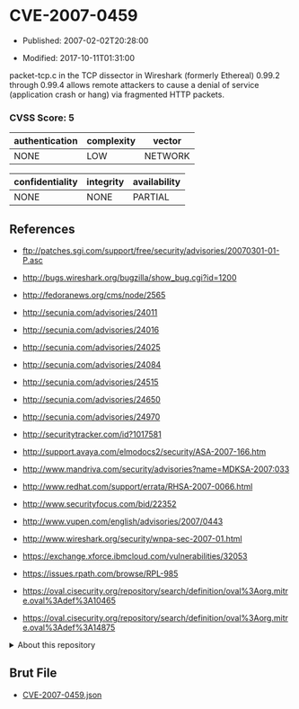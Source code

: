 # CVE-2007-0459

- Published: 2007-02-02T20:28:00

- Modified: 2017-10-11T01:31:00

packet-tcp.c in the TCP dissector in Wireshark (formerly Ethereal) 0.99.2 through 0.99.4 allows remote attackers to cause a denial of service (application crash or hang) via fragmented HTTP packets.

### CVSS Score: **5**

| authentication | complexity | vector |
| --- | --- | --- |
| NONE | LOW | NETWORK |

| confidentiality | integrity | availability |
| --- | --- | --- |
| NONE | NONE | PARTIAL |

## References

* ftp://patches.sgi.com/support/free/security/advisories/20070301-01-P.asc

* http://bugs.wireshark.org/bugzilla/show_bug.cgi?id=1200

* http://fedoranews.org/cms/node/2565

* http://secunia.com/advisories/24011

* http://secunia.com/advisories/24016

* http://secunia.com/advisories/24025

* http://secunia.com/advisories/24084

* http://secunia.com/advisories/24515

* http://secunia.com/advisories/24650

* http://secunia.com/advisories/24970

* http://securitytracker.com/id?1017581

* http://support.avaya.com/elmodocs2/security/ASA-2007-166.htm

* http://www.mandriva.com/security/advisories?name=MDKSA-2007:033

* http://www.redhat.com/support/errata/RHSA-2007-0066.html

* http://www.securityfocus.com/bid/22352

* http://www.vupen.com/english/advisories/2007/0443

* http://www.wireshark.org/security/wnpa-sec-2007-01.html

* https://exchange.xforce.ibmcloud.com/vulnerabilities/32053

* https://issues.rpath.com/browse/RPL-985

* https://oval.cisecurity.org/repository/search/definition/oval%3Aorg.mitre.oval%3Adef%3A10465

* https://oval.cisecurity.org/repository/search/definition/oval%3Aorg.mitre.oval%3Adef%3A14875

<details>
<summary>About this repository</summary> 

  This repository is part of the project [Live Hack CVE](https://github.com/Live-Hack-CVE). Main website can be found [www.live-hack.org](https://www.live-hack.org) 
  
  Made by [Sn0wAlice](https://github.com/Sn0wAlice) for the people that care about security and need to have a feed of the latest CVEs. Hope you enjoy it, don't forget to star the repo and follow me on [Twitter](https://twitter.com/Sn0wAlice) and [Github](https://github.com/Sn0wAlice). And that is my [personnal website](https://www.alice-snow.me/)

  - [Home Page](https://github.com/Live-Hack-CVE)
  - [Framework](https://github.com/Live-Hack-CVE/cve-framework)
  - [CVE database](https://github.com/Live-Hack-CVE/full_database)
  - [Changelog](https://github.com/Live-Hack-CVE/Changelog)
</details>

## Brut File

* [CVE-2007-0459.json](https://raw.githubusercontent.com/Live-Hack-CVE/full_database/main/cves/2007/CVE-2007-0459.json)

